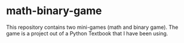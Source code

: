 # math-binary-game
This repository contains two mini-games (math and binary game). The game is a project out of a Python Textbook that I have been using.
